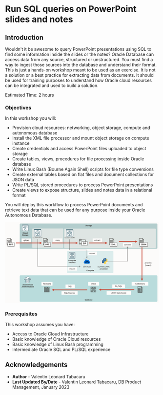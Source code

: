 # Run SQL queries on PowerPoint slides and notes

## Introduction

Wouldn't it be awesome to query PowerPoint presentations using SQL to find some information inside the slides or the notes? Oracle Database can access data from any source, structured or unstructured. You must find a way to ingest those sources into the database and understand their format. This is just a hands-on workshop meant to be used as an exercise. It is not a solution or a best practice for extracting data from documents. It should be used for training purposes to understand how Oracle cloud resources can be integrated and used to build a solution.

Estimated Time: 2 hours

### Objectives

In this workshop you will:
* Provision cloud resources: networking, object storage, compute and autonomous database
* Install the XML file processor and mount object storage on compute instance
* Create credentials and access PowerPoint files uploaded to object storage
* Create tables, views, procedures for file processing inside Oracle database
* Write Linux Bash (Bourne Again Shell) scripts for file type conversions
* Create external tables based on flat files and document collections for JSON data
* Write PL/SQL stored procedures to process PowerPoint presentations
* Create views to expose structure, slides and notes data in a relational format

You will deploy this workflow to process PowerPoint documents and retrieve text data that can be used for any purpose inside your Oracle Autonomous Database.

![Workflow](./images/workflow.png "")

### Prerequisites

This workshop assumes you have:
* Access to Oracle Cloud Infrastructure
* Basic knowledge of Oracle Cloud resources
* Basic knowledge of Linux Bash programming
* Intermediate Oracle SQL and PL/SQL experience

## Acknowledgements

- **Author** - Valentin Leonard Tabacaru
- **Last Updated By/Date** - Valentin Leonard Tabacaru, DB Product Management, January 2023

